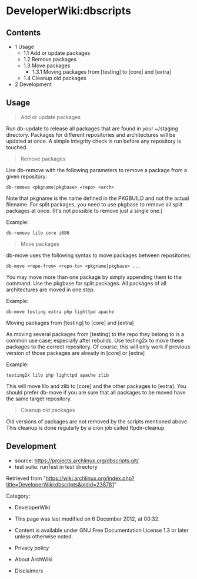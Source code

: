 DeveloperWiki:dbscripts
=======================

Contents
--------

-   1 Usage
    -   1.1 Add or update packages
    -   1.2 Remove packages
    -   1.3 Move packages
        -   1.3.1 Moving packages from [testing] to [core] and [extra]
    -   1.4 Cleanup old packages
-   2 Development

Usage
-----

> Add or update packages

Run db-update to release all packages that are found in your ~/staging
directory. Packages for different repositories and architectures will be
updated at once. A simple integrity check is run before any repository
is touched.

> Remove packages

Use db-remove with the following parameters to remove a package from a
given repository:

    db-remove <pkgname|pkgbase> <repo> <arch>

Note that pkgname is the name defined in the PKGBUILD and not the actual
filename. For split packages, you need to use pkgbase to remove all
split packages at once. (It's not possible to remove just a single one.)

Example:

    db-remove lilo core i686

> Move packages

db-move uses the following syntax to move packages between repositories:

    db-move <repo-from> <repo-to> <pkgname|pkgbase> ...

You may move more than one package by simply appending them to the
command. Use the pkgbase for split packages. All packages of all
architectures are moved in one step.

Example:

    db-move testing extra php lighttpd apache

Moving packages from [testing] to [core] and [extra]

As moving several packages from [testing] to the repo they belong to is
a common use case; especially after rebuilds. Use testing2x to move
these packages to the correct repository. Of course, this will only work
if previous version of those packages are already in [core] or [extra]

Example:

    testing2x lilo php lighttpd apache zlib

This will move lilo and zlib to [core] and the other packages to
[extra]. You should prefer db-move if you are sure that all packages to
be moved have the same target repository.

> Cleanup old packages

Old versions of packages are not removed by the scripts mentioned above.
This cleanup is done regularly by a cron job called ftpdir-cleanup.

Development
-----------

-   source: https://projects.archlinux.org/dbscripts.git/
-   test suite: runTest in test directory

Retrieved from
"https://wiki.archlinux.org/index.php?title=DeveloperWiki:dbscripts&oldid=238781"

Category:

-   DeveloperWiki

-   This page was last modified on 6 December 2012, at 00:32.
-   Content is available under GNU Free Documentation License 1.3 or
    later unless otherwise noted.
-   Privacy policy
-   About ArchWiki
-   Disclaimers
